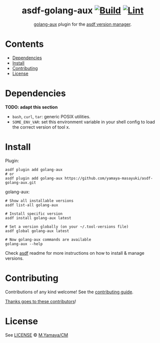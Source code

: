 <div align="center">

# asdf-golang-aux [![Build](https://github.com/yamaya-masayuki/asdf-golang-aux/actions/workflows/build.yml/badge.svg)](https://github.com/yamaya-masayuki/asdf-golang-aux/actions/workflows/build.yml) [![Lint](https://github.com/yamaya-masayuki/asdf-golang-aux/actions/workflows/lint.yml/badge.svg)](https://github.com/yamaya-masayuki/asdf-golang-aux/actions/workflows/lint.yml)

[golang-aux](https://github.com/yamaya-masayuki/golang-aux) plugin for the [asdf version manager](https://asdf-vm.com).

</div>

# Contents

- [Dependencies](#dependencies)
- [Install](#install)
- [Contributing](#contributing)
- [License](#license)

# Dependencies

**TODO: adapt this section**

- `bash`, `curl`, `tar`: generic POSIX utilities.
- `SOME_ENV_VAR`: set this environment variable in your shell config to load the correct version of tool x.

# Install

Plugin:

```shell
asdf plugin add golang-aux
# or
asdf plugin add golang-aux https://github.com/yamaya-masayuki/asdf-golang-aux.git
```

golang-aux:

```shell
# Show all installable versions
asdf list-all golang-aux

# Install specific version
asdf install golang-aux latest

# Set a version globally (on your ~/.tool-versions file)
asdf global golang-aux latest

# Now golang-aux commands are available
golang-aux --help
```

Check [asdf](https://github.com/asdf-vm/asdf) readme for more instructions on how to
install & manage versions.

# Contributing

Contributions of any kind welcome! See the [contributing guide](contributing.md).

[Thanks goes to these contributors](https://github.com/yamaya-masayuki/asdf-golang-aux/graphs/contributors)!

# License

See [LICENSE](LICENSE) © [M.Yamaya/CM](https://github.com/yamaya-masayuki/)
